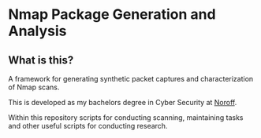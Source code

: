 # Nmap Package Generation and Analysis
## What is this?
A framework for generating synthetic packet captures and characterization of Nmap scans.

This is developed as my bachelors degree in Cyber Security at [Noroff](https://www.noroff.no).

Within this repository scripts for conducting scanning, maintaining tasks and other useful scripts for conducting research.
